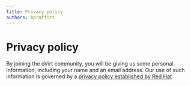 ```yaml
---
title: Privacy policy
authors: bproffitt
---
```


# Privacy policy

By joining the oVirt community, you will be giving us some personal information, including your name and an email address. Our use of such information is governed by a [privacy policy established by Red Hat](http://www.redhat.com/footer/privacy-policy.html).
